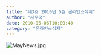 ```yaml
---
title: "제3호 2010년 5월 온라인소식지"
author: "사무국"
date: 2010-05-06T10:00:40
category: "온라인소식지"
---
```


![MayNews.jpg](/files/attach/images/1659/666/001/e620bf30e9110ef86646a02ed819a277)
